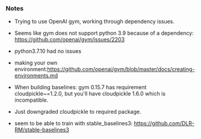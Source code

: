 ### Notes
- Trying to use OpenAI gym, working through dependency issues.
- Seems like gym does not support python 3.9 because of a dependency: https://github.com/openai/gym/issues/2203
- python3.7.10 had no issues
- making your own environment:https://github.com/openai/gym/blob/master/docs/creating-environments.md
- When building baselines: gym 0.15.7 has requirement cloudpickle~=1.2.0, but you'll have cloudpickle 1.6.0 which is incompatible.
- Just downgraded cloudpickle to required package.

- seem to be able to train with stable_baselines3: https://github.com/DLR-RM/stable-baselines3